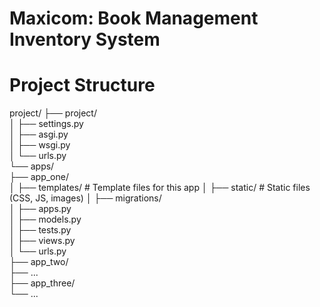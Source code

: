 # **Maxicom**: Book Management Inventory System

# **Project Structure**
project/
├── project/                    
│   ├── settings.py              
│   ├── asgi.py                  
│   ├── wsgi.py                  
│   └── urls.py                  
└── apps/                        
    ├── app_one/                 
    │   ├── templates/           # Template files for this app
    │   ├── static/              # Static files (CSS, JS, images)
    │   ├── migrations/          
    │   ├── apps.py              
    │   ├── models.py            
    │   ├── tests.py             
    │   ├── views.py             
    │   └── urls.py              
    ├── app_two/                 
    ├── ...                      
    ├── app_three/               
    └── ...                      

